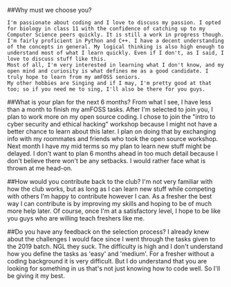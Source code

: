 ##Why must we choose you?

    I'm passionate about coding and I love to discuss my passion. I opted for biology in class 11 with the confidence of catching up to my Computer Science peers quickly. It is still a work in progress though.     I'm fairly proficient in Python and C++. I have a decent understanding of the concepts in general. My logical thinking is also high enough to understand most of what I learn quickly. Even if I don't, as I said, I love to discuss stuff like this. 
    Most of all, I'm very interested in learning what I don't know, and my open mind and curiosity is what defines me as a good candidate. I truly hope to learn from my amFOSS seniors.
    My other hobbies are Singing and if I may, I'm pretty good at that too; so if you need me to sing, I'll also be there for you guys. 


##What is your plan for the next 6 months?
    From what I see, I have less than a month to finish my amFOSS tasks. After I'm selected to join you, I plan to work more on my open source coding. 
    I chose to join the "intro to cyber security and ethical hacking" workshop because I might not have a better chance to learn about this later. I plan on doing that by exchanging info with my roommates and friends who took the open source workshop.
    Next month I have my mid terms so my plan to learn new stuff might be delayed. 
    I don't want to plan 6 months ahead in too much detail because I don't believe there won't be any setbacks. I would rather face what is thrown at me head-on. 


##How would you contribute back to the club? 
    I'm not very familiar with how the club works, but as long as I can learn new stuff while competing with others I'm happy to contribute however I can. As a fresher the best way I can contribute is by improving my skills and hoping to be of much more help later. 
    Of course, once I'm at a satisfactory level, I hope to be like you guys who are willing teach freshers like me.


##Do you have any feedback on the selection process?
    I already knew about the challenges I would face since I went through the tasks given to the 2019 batch. NGL they suck. The difficulty is high and I don't understand how you define the tasks as 'easy' and 'medium'. For a fresher without a coding background it is very difficult. But I do understand that you are looking for something in us that's not just knowing how to code well. So I'll be giving it my best. 
    

